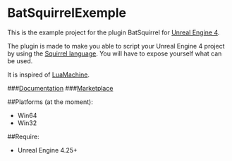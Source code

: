 # BatSquirrelExemple

This is the example project for the plugin BatSquirrel for [Unreal Engine 4](unrealengine.com).

The plugin is made to make you able to script your Unreal Engine 4 project by using the [Squirrel language](squirrel-lang.org).
You will have to expose yourself what can be used.

It is inspired of [LuaMachine](https://www.unrealengine.com/marketplace/en-US/product/luamachine).

###[Documentation](https://docs.google.com/document/d/1JFkPC0slDFkx3BsQaG4gAMGCbjD8ByHmfimfWTjh8K0/edit?usp=sharing)
###[Marketplace](#)

##Platforms (at the moment):
- Win64
- Win32

##Require:
- Unreal Engine 4.25+